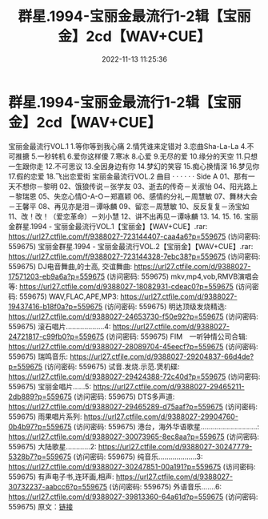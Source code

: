 ﻿---
title: 群星.1994-宝丽金最流行1-2辑【宝丽金】2cd【WAV+CUE】
date: 2022-11-13 11:25:36
categories: WAV车载音乐、镜像
tags: 华语中文
---
# 群星.1994-宝丽金最流行1-2辑【宝丽金】2cd【WAV+CUE】

宝丽金最流行VOL.1
1.等你等到我心痛
2.情凭谁来定错对
3.恋曲Sha-La-La
4.不可推搪
5.一秒转机
6.爱你这样傻
7.寒冰
8.心爱
9.无尽的爱
10.缘分的天空
11.只想一生跟你走
12.不可思议
13.全因身边有你
14.梦幻的笑容
15.痴心换情深
16.梦见你
17.假的恋爱
18.飞出恋爱街
宝丽金最流行VOL.2
曲目
· · · · · ·
Side A
01、那有一天不想你－黎明
02、饿狼传说－张学友
03、逝去的传奇－关淑怡
04、阳光路上－黎瑞恩
05、失恋心情O-A-O－郑嘉颖
06、感情的分礼－周慧敏
07、舞林大会－王馨平
08、再见亦是泪－谭咏麟
09、留恋－周慧敏
10、反反复复－汤宝如
11、改！改！（爱恋革命）－刘小慧
12、讲不出再见－谭咏麟
13.
14.
15.
16.
宝丽金群星.1994 - 宝丽金最流行VOL.1【宝丽金】【WAV+CUE】.rar: https://url27.ctfile.com/f/9388027-723144407-caa4a6?p=559675
(访问密码: 559675)
宝丽金群星.1994 - 宝丽金最流行VOL.2【宝丽金】【WAV+CUE】.rar: https://url27.ctfile.com/f/9388027-723144328-7ebc38?p=559675
(访问密码: 559675)
DJ电音舞曲,的士高, 交谊舞曲: https://url27.ctfile.com/d/9388027-17571203-eb9a6a?p=559675
(访问密码: 559675)
mkv,mp4,vob,RMVB演唱会等: https://url27.ctfile.com/d/9388027-18082931-cdeac0?p=559675
(访问密码: 559675)
WAV,FLAC,APE,MP3: https://url27.ctfile.com/d/9388027-19437416-b18f0a?p=559675
(访问密码: 559675)
明达顶级发烧精选: https://url27.ctfile.com/d/9388027-24653730-f50e92?p=559675
(访问密码: 559675)
滚石唱片...................4: https://url27.ctfile.com/d/9388027-24721817-c99fb0?p=559675
(访问密码: 559675)
FIM　一听钟情公司合辑: https://url27.ctfile.com/d/9388027-28089704-45eecf?p=559675
(访问密码: 559675)
瑞鸣音乐: https://url27.ctfile.com/d/9388027-29204837-66d4de?p=559675
(访问密码: 559675)
试音.发烧.示范.煲机碟: https://url27.ctfile.com/d/9388027-29424388-72c40d?p=559675
(访问密码: 559675)
宝丽金唱片......5: https://url27.ctfile.com/d/9388027-29465211-2db889?p=559675
(访问密码: 559675)
DTS多声道: https://url27.ctfile.com/d/9388027-29465289-d75aaf?p=559675
(访问密码: 559675)
雨果唱片系列: https://url27.ctfile.com/d/9388027-29904760-0b4b97?p=559675
(访问密码: 559675)
港台，海外华语歌星............................: https://url27.ctfile.com/d/9388027-30073965-8ec8aa?p=559675
(访问密码: 559675)
大陆歌星............2: https://url27.ctfile.com/d/9388027-30247779-5328b7?p=559675
(访问密码: 559675)
纯音乐...................3: https://url27.ctfile.com/d/9388027-30247851-00a191?p=559675
(访问密码: 559675)
有声电子书,连环画,相声: https://url27.ctfile.com/d/9388027-30732237-aabcc6?p=559675
(访问密码: 559675)
外语音乐.......6: https://url27.ctfile.com/d/9388027-39813360-64a61d?p=559675
(访问密码: 559675)
原文：[链接](https://blog.sina.com.cn/s/blog_1647c7e760103107m.html)